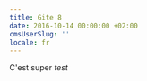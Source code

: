 ```yaml
---
title: Gite 8
date: 2016-10-14 00:00:00 +02:00
cmsUserSlug: ''
locale: fr
---
```


C'est super 
*test*